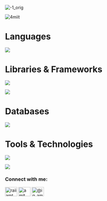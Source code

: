 

![-1_orig](https://github.com/user-attachments/assets/c2ca7cd7-ec26-4285-9eee-db97dc957e89)

<p align="left"> <img src="https://komarev.com/ghpvc/?username=4miit&label=Profile%20views&color=0e75b6&style=flat" alt="4miit" /> </p>

# Languages
<p align="left">
  <a href="https://skillicons.dev">
    <img src="https://skillicons.dev/icons?i=javascript,typescript" />
  </a>
</p>

# Libraries & Frameworks 
<p align="left">
  <a href="https://skillicons.dev">
    <img src="https://skillicons.dev/icons?i=react,express,next,tailwind" />
  </a>
</p>
<p align="left">
  <a href="https://skillicons.dev">
    <img src="https://skillicons.dev/icons?i=bootstrap,redux" />
  </a>
</p>

# Databases
<p align="left">
  <a href="https://skillicons.dev">
    <img src="https://skillicons.dev/icons?i=mysql,mongodb,prisma" />
  </a>
</p>

# Tools & Technologies
<p align="left">
  <a href="https://skillicons.dev">
    <img src="https://skillicons.dev/icons?i=nodejs,git,docker,vercel" />
  </a>
</p>
<p align="left">
  <a href="https://skillicons.dev">
    <img src="https://skillicons.dev/icons?i=aws,kubernetes,redis" />
  </a>
</p>



<h3 align="left">Connect with me:</h3>
<p align="left">
<a href="https://twitter.com/raiiamt" target="blank"><img align="center" src="https://raw.githubusercontent.com/rahuldkjain/github-profile-readme-generator/master/src/images/icons/Social/twitter.svg" alt="raiiamt" height="30" width="40" /></a>
<a href="https://linkedin.com/in/amit kumar" target="blank"><img align="center" src="https://raw.githubusercontent.com/rahuldkjain/github-profile-readme-generator/master/src/images/icons/Social/linked-in-alt.svg" alt="amit kumar" height="30" width="40" /></a>
<a href="https://instagram.com/@ig_amitrai" target="blank"><img align="center" src="https://raw.githubusercontent.com/rahuldkjain/github-profile-readme-generator/master/src/images/icons/Social/instagram.svg" alt="@ig_amitrai" height="30" width="40" /></a>
</p>



